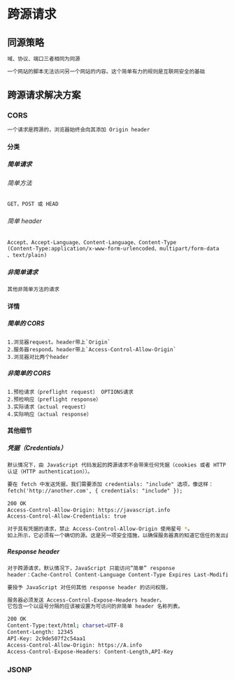 # 跨源请求

## 同源策略

```md
域、协议、端口三者相同为同源
```

```md
一个网站的脚本无法访问另一个网站的内容。这个简单有力的规则是互联网安全的基础
```

## 跨源请求解决方案

### CORS

```md
一个请求是跨源的，浏览器始终会向其添加 Origin header
```

#### 分类

##### 简单请求

###### 简单方法

```md
GET，POST 或 HEAD
```

###### 简单 header

```md
Accept、Accept-Language、Content-Language、Content-Type
(Content-Type:application/x-www-form-urlencoded、multipart/form-data
、text/plain)
```

##### 非简单请求

```md
其他非简单方法的请求
```

#### 详情

##### 简单的 CORS

```shell
1.浏览器request。header带上`Origin`
2.服务器respond。header带上`Access-Control-Allow-Origin`
3.浏览器对比两个header
```

##### 非简单的 CORS

```shell
1.预检请求（preflight request） OPTIONS请求
2.预检响应（preflight response）
3.实际请求（actual request）
4.实际响应（actual response）
```

#### 其他细节

##### 凭据（Credentials）

```markdown
默认情况下，由 JavaScript 代码发起的跨源请求不会带来任何凭据（cookies 或者 HTTP
认证（HTTP authentication））。
```

```markdown
要在 fetch 中发送凭据，我们需要添加 credentials: "include" 选项，像这样：
fetch('http://another.com', { credentials: "include" });
```

```bash
200 OK
Access-Control-Allow-Origin: https://javascript.info
Access-Control-Allow-Credentials: true
```

```bash
对于具有凭据的请求，禁止 Access-Control-Allow-Origin 使用星号 *。
如上所示，它必须有一个确切的源。这是另一项安全措施，以确保服务器真的知道它信任的发出此请求的是谁。
```

##### Response header

```markdown
对于跨源请求，默认情况下，JavaScript 只能访问“简单” response
header：Cache-Control Content-Language Content-Type Expires Last-Modified Pragma
```

```bash
要授予 JavaScript 对任何其他 response header 的访问权限，

服务器必须发送 Access-Control-Expose-Headers header。
它包含一个以逗号分隔的应该被设置为可访问的非简单 header 名称列表。

200 OK
Content-Type:text/html; charset=UTF-8
Content-Length: 12345
API-Key: 2c9de507f2c54aa1
Access-Control-Allow-Origin: https://A.info
Access-Control-Expose-Headers: Content-Length,API-Key
```

### JSONP
